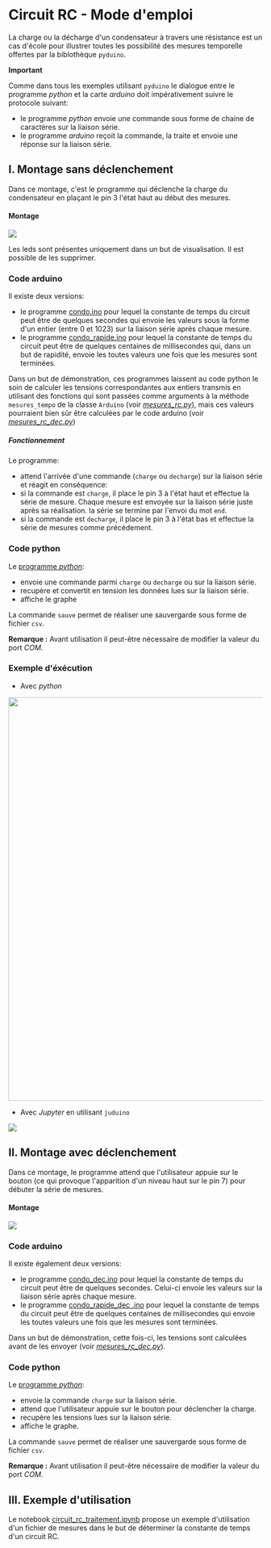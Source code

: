 # Circuit RC - Mode d'emploi

La charge ou la décharge d'un condensateur à travers une résistance est un cas d'école pour illustrer toutes les possibilité des mesures temporelle offertes par la biblothèque `pyduino`.

**Important**

Comme dans tous les exemples utilisant `pyduino` le dialogue entre le programme _python_ et la carte _arduino_  doit impérativement suivre le protocole suivant:

- le programme _python_ envoie une commande sous forme de chaine de caractères sur la liaison série.
- le programme _arduino_ reçoit la commande, la traite et envoie une réponse sur la liaison série.

## I. Montage sans déclenchement
Dans ce montage, c'est le programme qui déclenche la charge du condensateur en plaçant le pin 3 l'état haut au début des mesures.

#### Montage 

![](data/image_2.png)

Les leds sont présentes uniquement dans un but de visualisation. Il est possible de les supprimer.

### Code arduino

Il existe deux versions:

- le programme  [condo.ino](../../arduino/condo/condo.ino) pour lequel la constante de temps du circuit peut être de quelques secondes qui envoie les valeurs sous la forme d'un entier (entre 0 et 1023) sur la liaison série après chaque mesure.
- le programme  [condo_rapide.ino](../../arduino/condo_rapide/condo_rapide.ino) pour lequel la constante de temps du circuit peut être de quelques centaines de millisecondes qui, dans un but de rapidité, envoie les toutes valeurs une fois que les mesures sont terminées.

Dans un but de démonstration, ces programmes laissent au code python le soin de calculer les tensions correspondantes aux entiers transmis en utilisant des fonctions qui sont passées comme arguments à la méthode `mesures_tempo` de la classe `Arduino` (voir _[mesures_rc.py](../../tests/mesures_rc.py)_), mais ces valeurs pourraient bien sûr être calculées par le code arduino (voir _[mesures_rc_dec.py](../../tests/mesures_rc_dec.py)_)

##### Fonctionnement

Le programme:

- attend l'arrivée d'une commande (`charge` ou `decharge`) sur la liaison série et réagit en conséquence:
- si la commande est `charge`, il place le pin 3 à l'état haut et effectue la série de mesure. Chaque mesure est envoyée sur la liaison série juste après sa réalisation. la série se termine par l'envoi du mot `end`.
- si la commande est `decharge`, il place le pin 3 à l'état bas  et effectue la série de mesures comme précédement.

### Code python
Le [programme _python_](../../tests/mesures_rc.py):
- envoie une commande parmi `charge` ou `decharge` ou sur la liaison série.
- recupère et convertit en tension les données lues sur la liaison série.
- affiche le graphe

La commande `sauve` permet de réaliser une sauvergarde sous forme de fichier `csv`.

**Remarque :** Avant utilisation il peut-être nécessaire de modifier la valeur du port _COM_.

### Exemple d'éxécution
- Avec _python_

<img src='data/image_1.png' style='width:800px'>


- Avec _Jupyter_ en utilisant `juduino`

<img src='data/image_5.png'>

## II. Montage avec déclenchement
Dans ce montage, le programme attend que l'utilisateur appuie sur le bouton (ce qui provoque l'apparition d'un niveau haut sur le pin 7) pour débuter la série de mesures.

#### Montage 

![](data/image_3.png)

### Code arduino

Il existe également deux versions:

- le programme  [condo_dec.ino](../../arduino/condo_dec/condo_dec.ino) pour lequel la constante de temps du circuit peut être de quelques secondes. Celui-ci envoie les valeurs sur la liaison série après chaque mesure.
- le programme  [condo_rapide_dec .ino](../../arduino/condo_rapide_dec/condo_rapide_dec.ino) pour lequel la constante de temps du circuit peut être de quelques centaines de millisecondes qui envoie les toutes valeurs une fois que les mesures sont terminées.

Dans un but de démonstration, cette fois-ci, les tensions sont calculées avant de les envoyer (voir _[mesures_rc_dec.py](../../tests/mesures_rc_dec.py)_).

### Code python
Le [programme _python_](../../tests/mesures_rc.py):
- envoie la commande `charge` sur la liaison série.
- attend que l'utilisateur appuie sur le bouton pour déclencher la charge.
- recupère les tensions lues sur la liaison série.
- affiche le graphe.

La commande `sauve` permet de réaliser une sauvergarde sous forme de fichier `csv`.

**Remarque :** Avant utilisation il peut-être nécessaire de modifier la valeur du port _COM_.


## III. Exemple d'utilisation

Le notebook [circuit_rc_traitement.ipynb](circuit_rc_traitement.ipynb) propose un exemple d'utilisation d'un fichier de mesures dans le but de déterminer la constante de temps d'un circuit RC.